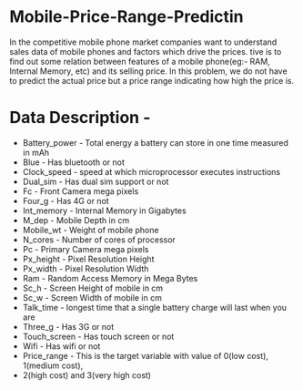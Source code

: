 # Mobile-Price-Range-Predictin

 In the competitive mobile phone market companies want
 to understand sales data of mobile phones and factors which drive the prices.
 tive is to find out some relation between features of a mobile phone(eg:- RAM,
 Internal Memory, etc) and its selling price. In this problem, we do not have to predict the
 actual price but a price range indicating how high the price is.
# Data Description -
* Battery_power - Total energy a battery can store in one time measured in mAh
* Blue - Has bluetooth or not
* Clock_speed - speed at which microprocessor executes instructions
* Dual_sim - Has dual sim support or not
* Fc - Front Camera mega pixels
* Four_g - Has 4G or not
* Int_memory - Internal Memory in Gigabytes
* M_dep - Mobile Depth in cm
* Mobile_wt - Weight of mobile phone
* N_cores - Number of cores of processor
* Pc - Primary Camera mega pixels
* Px_height - Pixel Resolution Height
* Px_width - Pixel Resolution Width
* Ram - Random Access Memory in Mega Bytes
* Sc_h - Screen Height of mobile in cm
* Sc_w - Screen Width of mobile in cm
* Talk_time - longest time that a single battery charge will last when you are
* Three_g - Has 3G or not
* Touch_screen - Has touch screen or not
* Wifi - Has wifi or not
* Price_range - This is the target variable with value of 0(low cost), 1(medium cost),
* 2(high cost) and 3(very high cost)
